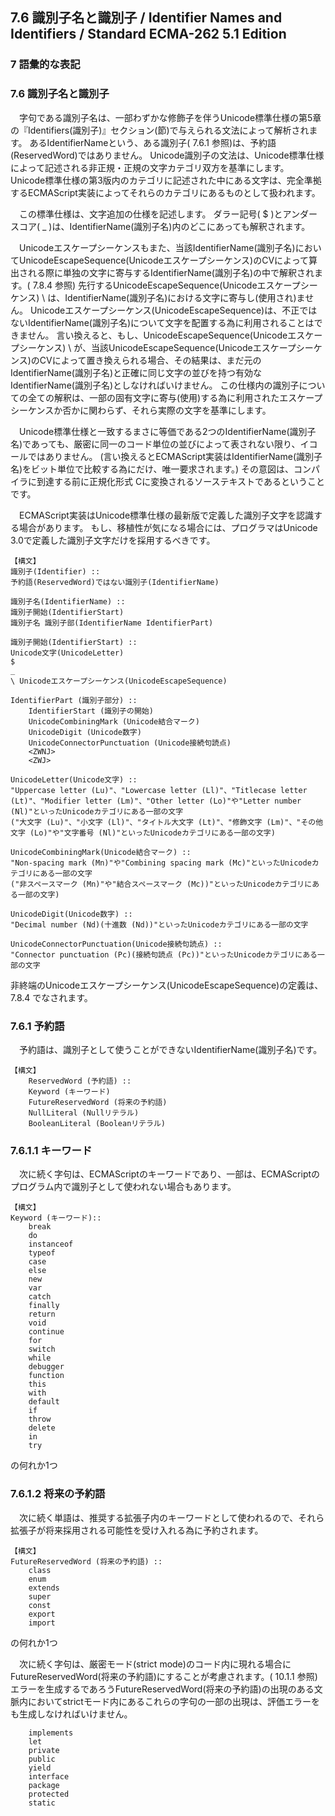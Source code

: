 7.6 識別子名と識別子 / Identifier Names and Identifiers / Standard ECMA-262 5.1 Edition
---------------------------------------------------------------------------------------

### 7 語彙的な表記

### 7.6 識別子名と識別子

　字句である識別子名は、一部わずかな修飾子を伴うUnicode標準仕様の第5章の『Identifiers(識別子)』セクション(節)で与えられる文法によって解析されます。
あるIdentifierNameという、ある識別子( 7.6.1
参照)は、予約語(ReservedWord)ではありません。
Unicode識別子の文法は、Unicode標準仕様によって記述される非正規・正規の文字カテゴリ双方を基準にします。
Unicode標準仕様の第3版内のカテゴリに記述された中にある文字は、完全準拠するECMAScript実装によってそれらのカテゴリにあるものとして扱われます。

　この標準仕様は、文字追加の仕様を記述します。 ダラー記号( \$
)とアンダースコア( \_
)は、IdentifierName(識別子名)内のどこにあっても解釈されます。

　Unicodeエスケープシーケンスもまた、当該IdentifierName(識別子名)においてUnicodeEscapeSequence(Unicodeエスケープシーケンス)のCVによって算出される際に単独の文字に寄与するIdentifierName(識別子名)の中で解釈されます。(
7.8.4 参照) 先行するUnicodeEscapeSequence(Unicodeエスケープシーケンス)
\\ は、IdentifierName(識別子名)における文字に寄与し(使用され)ません。
Unicodeエスケープシーケンス(UnicodeEscapeSequence)は、不正ではないIdentifierName(識別子名)について文字を配置する為に利用されることはできません。
言い換えると、もし、UnicodeEscapeSequence(Unicodeエスケープシーケンス)
\\
が、当該UnicodeEscapeSequence(Unicodeエスケープシーケンス)のCVによって置き換えられる場合、その結果は、まだ元のIdentifierName(識別子名)と正確に同じ文字の並びを持つ有効なIdentifierName(識別子名)としなければいけません。
この仕様内の識別子についての全ての解釈は、一部の固有文字に寄与(使用)する為に利用されたエスケープシーケンスか否かに関わらず、それら実際の文字を基準にします。

　Unicode標準仕様と一致するまさに等価である2つのIdentifierName(識別子名)であっても、厳密に同一のコード単位の並びによって表されない限り、イコールではありません。
(言い換えるとECMAScript実装はIdentifierName(識別子名)をビット単位で比較する為にだけ、唯一要求されます。)
その意図は、コンパイラに到達する前に正規化形式
Cに変換されるソーステキストであるということです。

　ECMAScript実装はUnicode標準仕様の最新版で定義した識別子文字を認識する場合があります。
もし、移植性が気になる場合には、プログラマはUnicode
3.0で定義した識別子文字だけを採用するべきです。

    【構文】
    識別子(Identifier) :: 
    予約語(ReservedWord)ではない識別子(IdentifierName)

    識別子名(IdentifierName) :: 
    識別子開始(IdentifierStart)
    識別子名 識別子部(IdentifierName IdentifierPart)

    識別子開始(IdentifierStart) ::
    Unicode文字(UnicodeLetter)
    $
    _
    \ Unicodeエスケープシーケンス(UnicodeEscapeSequence)

    IdentifierPart (識別子部分) ::
        IdentifierStart (識別子の開始)
        UnicodeCombiningMark (Unicode結合マーク)
        UnicodeDigit (Unicode数字)
        UnicodeConnectorPunctuation (Unicode接続句読点)
        <ZWNJ>
        <ZWJ>

    UnicodeLetter(Unicode文字) ::
    "Uppercase letter (Lu)"、"Lowercase letter (Ll)"、"Titlecase letter (Lt)"、"Modifier letter (Lm)"、"Other letter (Lo)"や"Letter number (Nl)"といったUnicodeカテゴリにある一部の文字
    ("大文字 (Lu)"、"小文字 (Ll)"、"タイトル大文字 (Lt)"、"修飾文字 (Lm)"、"その他文字 (Lo)"や"文字番号 (Nl)"といったUnicodeカテゴリにある一部の文字)

    UnicodeCombiningMark(Unicode結合マーク) ::
    "Non-spacing mark (Mn)"や"Combining spacing mark (Mc)"といったUnicodeカテゴリにある一部の文字
    ("非スペースマーク (Mn)"や"結合スペースマーク (Mc))"といったUnicodeカテゴリにある一部の文字)

    UnicodeDigit(Unicode数字) ::
    "Decimal number (Nd)(十進数 (Nd))"といったUnicodeカテゴリにある一部の文字

    UnicodeConnectorPunctuation(Unicode接続句読点) ::
    "Connector punctuation (Pc)(接続句読点 (Pc))"といったUnicodeカテゴリにある一部の文字

非終端のUnicodeエスケープシーケンス(UnicodeEscapeSequence)の定義は、
7.8.4 でなされます。

### 7.6.1 予約語

　予約語は、識別子として使うことができないIdentifierName(識別子名)です。

    【構文】
        ReservedWord (予約語) :: 
        Keyword (キーワード)
        FutureReservedWord (将来の予約語)
        NullLiteral (Nullリテラル)
        BooleanLiteral (Booleanリテラル)

### 7.6.1.1 キーワード

　次に続く字句は、ECMAScriptのキーワードであり、一部は、ECMAScriptのプログラム内で識別子として使われない場合もあります。

    【構文】
    Keyword (キーワード)::
        break
        do
        instanceof
        typeof
        case
        else
        new
        var
        catch
        finally
        return
        void
        continue
        for
        switch
        while
        debugger
        function
        this
        with
        default
        if
        throw
        delete
        in
        try

の何れか1つ

### 7.6.1.2 将来の予約語

　次に続く単語は、推奨する拡張子内のキーワードとして使われるので、それら拡張子が将来採用される可能性を受け入れる為に予約されます。

    【構文】
    FutureReservedWord (将来の予約語) ::
        class
        enum
        extends
        super
        const
        export
        import

の何れか1つ

　次に続く字句は、厳密モード(strict
mode)のコード内に現れる場合にFutureReservedWord(将来の予約語)にすることが考慮されます。(
10.1.1 参照)
エラーを生成するであろうFutureReservedWord(将来の予約語)の出現のある文脈内においてstrictモード内にあるこれらの字句の一部の出現は、評価エラーをも生成しなければいけません。

        implements
        let
        private
        public
        yield
        interface
        package
        protected
        static
